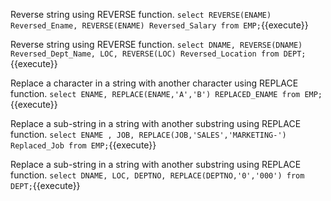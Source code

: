 
Reverse string using REVERSE function. `select REVERSE(ENAME) Reversed_Ename, REVERSE(ENAME) Reversed_Salary from EMP;`{{execute}}

Reverse string using REVERSE function. `select DNAME, REVERSE(DNAME) Reversed_Dept_Name, LOC, REVERSE(LOC) Reversed_Location from DEPT;`{{execute}}

Replace a character in a string with another character using REPLACE function. `select ENAME, REPLACE(ENAME,'A','B') REPLACED_ENAME from EMP;`{{execute}}

Replace a sub-string in a string with another substring using REPLACE function. `select ENAME , JOB, REPLACE(JOB,'SALES','MARKETING-') Replaced_Job from EMP;`{{execute}}

Replace a sub-string in a string with another substring using REPLACE function. `select DNAME, LOC, DEPTNO, REPLACE(DEPTNO,'0','000') from DEPT;`{{execute}}

